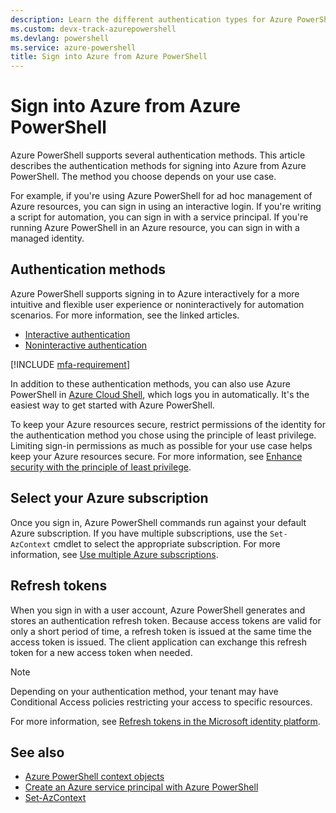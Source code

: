 ```yaml
---
description: Learn the different authentication types for Azure PowerShell. Sign in interactively, with a service principal, or with managed identities for Azure resources.
ms.custom: devx-track-azurepowershell
ms.devlang: powershell
ms.service: azure-powershell
title: Sign into Azure from Azure PowerShell
---
```


# Sign into Azure from Azure PowerShell

Azure PowerShell supports several authentication methods. This article describes the authentication
methods for signing into Azure from Azure PowerShell. The method you choose depends on your use
case.

For example, if you're using Azure PowerShell for ad hoc management of Azure resources, you can sign
in using an interactive login. If you're writing a script for automation, you can sign in with a
service principal. If you're running Azure PowerShell in an Azure resource, you can sign in with a
managed identity.

## Authentication methods

Azure PowerShell supports signing in to Azure interactively for a more intuitive and flexible user
experience or noninteractively for automation scenarios. For more information, see the linked
articles.

- [Interactive authentication][authenticate-interactive]
- [Noninteractive authentication][authenticate-noninteractive]

[!INCLUDE [mfa-requirement](../../includes/mfa-requirement.md)]

In addition to these authentication methods, you can also use Azure PowerShell in
[Azure Cloud Shell][azure-cloud-shell], which logs you in automatically. It's the easiest way to get
started with Azure PowerShell.

To keep your Azure resources secure, restrict permissions of the identity for the authentication
method you chose using the principle of least privilege. Limiting sign-in permissions as much as
possible for your use case helps keep your Azure resources secure. For more information, see
[Enhance security with the principle of least privilege][principle-of-least-privilege].

## Select your Azure subscription

Once you sign in, Azure PowerShell commands run against your default Azure subscription. If you have
multiple subscriptions, use the `Set-AzContext` cmdlet to select the appropriate subscription. For
more information, see [Use multiple Azure subscriptions][use-multiple-subscriptions].

## Refresh tokens

When you sign in with a user account, Azure PowerShell generates and stores an authentication
refresh token. Because access tokens are valid for only a short period of time, a refresh token is
issued at the same time the access token is issued. The client application can exchange this refresh
token for a new access token when needed.

> [!NOTE]
> Depending on your authentication method, your tenant may have Conditional Access policies
> restricting your access to specific resources.

For more information, see [Refresh tokens in the Microsoft identity platform][refresh-tokens].

## See also

- [Azure PowerShell context objects](context-persistence.md)
- [Create an Azure service principal with Azure PowerShell](create-azure-service-principal-azureps.md)
- [Set-AzContext][set-azcontext]

<!-- link references -->

[azure-cloud-shell]: /azure/cloud-shell/overview
[authenticate-interactive]: authenticate-interactive.md
[authenticate-noninteractive]: authenticate-noninteractive.md
[principle-of-least-privilege]: /entra/identity-platform/secure-least-privileged-access
[use-multiple-subscriptions]: /powershell/azure/manage-subscriptions-azureps
[set-azcontext]: /powershell/module/az.accounts/set-azcontext
[refresh-tokens]: /entra/identity-platform/refresh-tokens
